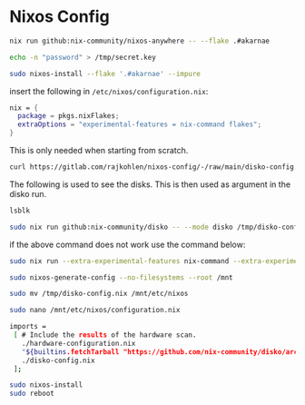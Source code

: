 # Nixos Config

```bash
nix run github:nix-community/nixos-anywhere -- --flake .#akarnae
```
```bash
echo -n "password" > /tmp/secret.key
```

```bash
sudo nixos-install --flake '.#akarnae' --impure
```

insert the following in `/etc/nixos/configuration.nix`:

```nix
nix = {
  package = pkgs.nixFlakes;
  extraOptions = "experimental-features = nix-command flakes";
}
```
This is only needed when starting from scratch.

```bash
curl https://gitlab.com/rajkohlen/nixos-config/-/raw/main/disko-config.nix -o /tmp/disko-config.nix
```
The following is used to see the disks. This is then used as argument in the disko run.
```bash
lsblk 
```
```bash
sudo nix run github:nix-community/disko -- --mode disko /tmp/disko-config.nix --arg disks '[ "/dev/nvme0n1" ]'
```
if the above command does not work use the command below:
```bash
sudo nix run --extra-experimental-features nix-command --extra-experimental-features flakes github:nix-community/disko -- --mode disko /tmp/disko-config.nix --arg disks '[ "/dev/nvme0n1" ]'

```
```bash
sudo nixos-generate-config --no-filesystems --root /mnt
```

```bash
sudo mv /tmp/disko-config.nix /mnt/etc/nixos
```

```bash
sudo nano /mnt/etc/nixos/configuration.nix
```

```bash
imports =
 [ # Include the results of the hardware scan.
   ./hardware-configuration.nix
   "${builtins.fetchTarball "https://github.com/nix-community/disko/archive/master.tar.gz"}/module.nix"
   ./disko-config.nix
 ];
```

```bash
sudo nixos-install
sudo reboot
```